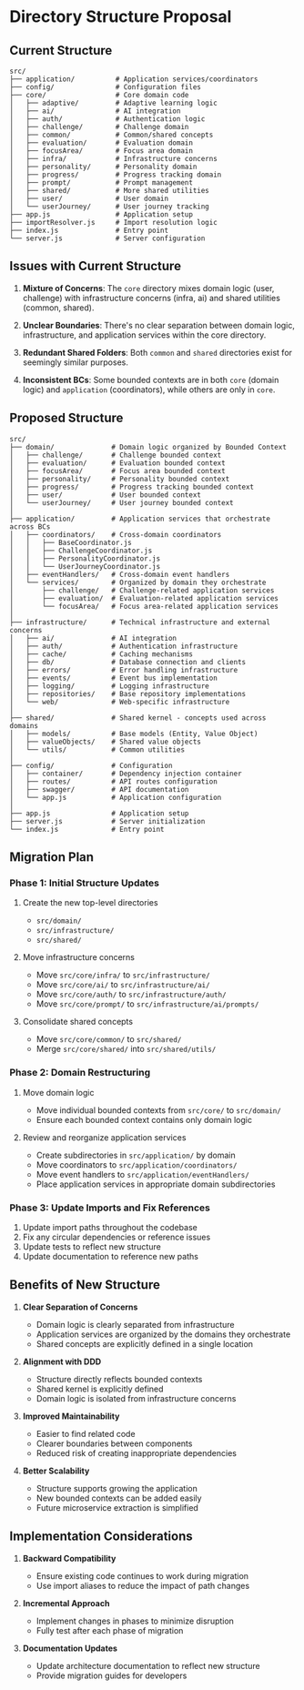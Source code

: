 # Directory Structure Proposal

## Current Structure

```
src/
├── application/          # Application services/coordinators
├── config/               # Configuration files
├── core/                 # Core domain code
│   ├── adaptive/         # Adaptive learning logic
│   ├── ai/               # AI integration
│   ├── auth/             # Authentication logic
│   ├── challenge/        # Challenge domain
│   ├── common/           # Common/shared concepts
│   ├── evaluation/       # Evaluation domain
│   ├── focusArea/        # Focus area domain
│   ├── infra/            # Infrastructure concerns
│   ├── personality/      # Personality domain
│   ├── progress/         # Progress tracking domain
│   ├── prompt/           # Prompt management
│   ├── shared/           # More shared utilities
│   ├── user/             # User domain
│   └── userJourney/      # User journey tracking
├── app.js                # Application setup
├── importResolver.js     # Import resolution logic
├── index.js              # Entry point
└── server.js             # Server configuration
```

## Issues with Current Structure

1. **Mixture of Concerns**: The `core` directory mixes domain logic (user, challenge) with infrastructure concerns (infra, ai) and shared utilities (common, shared).

2. **Unclear Boundaries**: There's no clear separation between domain logic, infrastructure, and application services within the core directory.

3. **Redundant Shared Folders**: Both `common` and `shared` directories exist for seemingly similar purposes.

4. **Inconsistent BCs**: Some bounded contexts are in both `core` (domain logic) and `application` (coordinators), while others are only in `core`.

## Proposed Structure

```
src/
├── domain/              # Domain logic organized by Bounded Context
│   ├── challenge/       # Challenge bounded context
│   ├── evaluation/      # Evaluation bounded context
│   ├── focusArea/       # Focus area bounded context
│   ├── personality/     # Personality bounded context
│   ├── progress/        # Progress tracking bounded context
│   ├── user/            # User bounded context
│   └── userJourney/     # User journey bounded context
│
├── application/         # Application services that orchestrate across BCs
│   ├── coordinators/    # Cross-domain coordinators
│   │   ├── BaseCoordinator.js
│   │   ├── ChallengeCoordinator.js
│   │   ├── PersonalityCoordinator.js
│   │   └── UserJourneyCoordinator.js
│   ├── eventHandlers/   # Cross-domain event handlers
│   └── services/        # Organized by domain they orchestrate
│       ├── challenge/   # Challenge-related application services
│       ├── evaluation/  # Evaluation-related application services
│       └── focusArea/   # Focus area-related application services
│
├── infrastructure/      # Technical infrastructure and external concerns
│   ├── ai/              # AI integration
│   ├── auth/            # Authentication infrastructure
│   ├── cache/           # Caching mechanisms
│   ├── db/              # Database connection and clients
│   ├── errors/          # Error handling infrastructure
│   ├── events/          # Event bus implementation
│   ├── logging/         # Logging infrastructure
│   ├── repositories/    # Base repository implementations
│   └── web/             # Web-specific infrastructure
│
├── shared/              # Shared kernel - concepts used across domains
│   ├── models/          # Base models (Entity, Value Object)
│   ├── valueObjects/    # Shared value objects
│   └── utils/           # Common utilities
│
├── config/              # Configuration
│   ├── container/       # Dependency injection container
│   ├── routes/          # API routes configuration
│   ├── swagger/         # API documentation
│   └── app.js           # Application configuration
│
├── app.js               # Application setup
├── server.js            # Server initialization
└── index.js             # Entry point
```

## Migration Plan

### Phase 1: Initial Structure Updates

1. Create the new top-level directories
   - `src/domain/`
   - `src/infrastructure/`
   - `src/shared/`

2. Move infrastructure concerns
   - Move `src/core/infra/` to `src/infrastructure/`
   - Move `src/core/ai/` to `src/infrastructure/ai/`
   - Move `src/core/auth/` to `src/infrastructure/auth/`
   - Move `src/core/prompt/` to `src/infrastructure/ai/prompts/`

3. Consolidate shared concepts
   - Move `src/core/common/` to `src/shared/`
   - Merge `src/core/shared/` into `src/shared/utils/`

### Phase 2: Domain Restructuring

1. Move domain logic
   - Move individual bounded contexts from `src/core/` to `src/domain/`
   - Ensure each bounded context contains only domain logic

2. Review and reorganize application services
   - Create subdirectories in `src/application/` by domain
   - Move coordinators to `src/application/coordinators/`
   - Move event handlers to `src/application/eventHandlers/`
   - Place application services in appropriate domain subdirectories

### Phase 3: Update Imports and Fix References

1. Update import paths throughout the codebase
2. Fix any circular dependencies or reference issues
3. Update tests to reflect new structure
4. Update documentation to reference new paths

## Benefits of New Structure

1. **Clear Separation of Concerns**
   - Domain logic is clearly separated from infrastructure
   - Application services are organized by the domains they orchestrate
   - Shared concepts are explicitly defined in a single location

2. **Alignment with DDD**
   - Structure directly reflects bounded contexts
   - Shared kernel is explicitly defined
   - Domain logic is isolated from infrastructure concerns

3. **Improved Maintainability**
   - Easier to find related code
   - Clearer boundaries between components
   - Reduced risk of creating inappropriate dependencies

4. **Better Scalability**
   - Structure supports growing the application
   - New bounded contexts can be added easily
   - Future microservice extraction is simplified

## Implementation Considerations

1. **Backward Compatibility**
   - Ensure existing code continues to work during migration
   - Use import aliases to reduce the impact of path changes

2. **Incremental Approach**
   - Implement changes in phases to minimize disruption
   - Fully test after each phase of migration

3. **Documentation Updates**
   - Update architecture documentation to reflect new structure
   - Provide migration guides for developers 